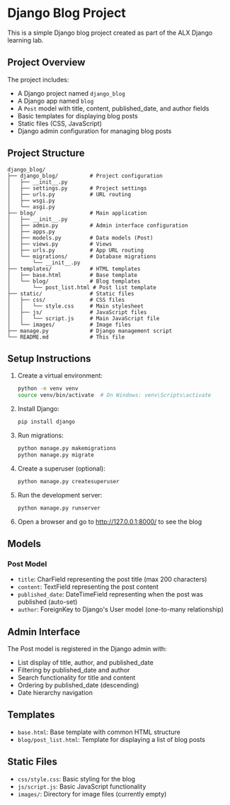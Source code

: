 # Django Blog Project

This is a simple Django blog project created as part of the ALX Django learning lab.

## Project Overview

The project includes:
- A Django project named `django_blog`
- A Django app named `blog`
- A `Post` model with title, content, published_date, and author fields
- Basic templates for displaying blog posts
- Static files (CSS, JavaScript)
- Django admin configuration for managing blog posts

## Project Structure

```
django_blog/
├── django_blog/          # Project configuration
│   ├── __init__.py
│   ├── settings.py       # Project settings
│   ├── urls.py           # URL routing
│   ├── wsgi.py
│   └── asgi.py
├── blog/                 # Main application
│   ├── __init__.py
│   ├── admin.py          # Admin interface configuration
│   ├── apps.py
│   ├── models.py         # Data models (Post)
│   ├── views.py          # Views
│   ├── urls.py           # App URL routing
│   └── migrations/       # Database migrations
│       └── __init__.py
├── templates/            # HTML templates
│   ├── base.html         # Base template
│   └── blog/             # Blog templates
│       └── post_list.html # Post list template
├── static/               # Static files
│   ├── css/              # CSS files
│   │   └── style.css     # Main stylesheet
│   ├── js/               # JavaScript files
│   │   └── script.js     # Main JavaScript file
│   └── images/           # Image files
├── manage.py             # Django management script
└── README.md             # This file
```

## Setup Instructions

1. Create a virtual environment:
   ```bash
   python -m venv venv
   source venv/bin/activate  # On Windows: venv\Scripts\activate
   ```

2. Install Django:
   ```bash
   pip install django
   ```

3. Run migrations:
   ```bash
   python manage.py makemigrations
   python manage.py migrate
   ```

4. Create a superuser (optional):
   ```bash
   python manage.py createsuperuser
   ```

5. Run the development server:
   ```bash
   python manage.py runserver
   ```

6. Open a browser and go to http://127.0.0.1:8000/ to see the blog

## Models

### Post Model
- `title`: CharField representing the post title (max 200 characters)
- `content`: TextField representing the post content
- `published_date`: DateTimeField representing when the post was published (auto-set)
- `author`: ForeignKey to Django's User model (one-to-many relationship)

## Admin Interface

The Post model is registered in the Django admin with:
- List display of title, author, and published_date
- Filtering by published_date and author
- Search functionality for title and content
- Ordering by published_date (descending)
- Date hierarchy navigation

## Templates

- `base.html`: Base template with common HTML structure
- `blog/post_list.html`: Template for displaying a list of blog posts

## Static Files

- `css/style.css`: Basic styling for the blog
- `js/script.js`: Basic JavaScript functionality
- `images/`: Directory for image files (currently empty)